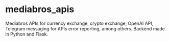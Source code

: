 # mediabros_apis
Mediabros APIs for currency exchange, crypto exchange, OpenAI API, Telegram messaging for APIs error reporting, among others. Backend made in Python and Flask.
